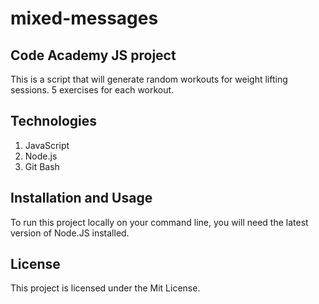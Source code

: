 # mixed-messages

## Code Academy JS project

This is a script that will generate random workouts for weight lifting sessions.
5 exercises for each workout.

## Technologies

1. JavaScript
2. Node.js
3. Git Bash

## Installation and Usage

To run this project locally on your command line, you will need the latest version of Node.JS installed.


## License

This project is licensed under the Mit License.